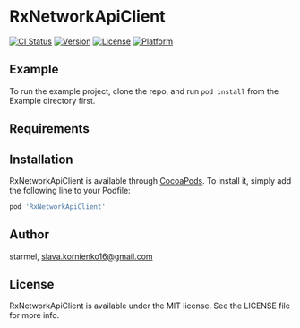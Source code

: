 # RxNetworkApiClient

[![CI Status](https://img.shields.io/travis/starmel/RxNetworkApiClient.svg?style=flat)](https://travis-ci.org/starmel/RxNetworkApiClient)
[![Version](https://img.shields.io/cocoapods/v/RxNetworkApiClient.svg?style=flat)](https://cocoapods.org/pods/RxNetworkApiClient)
[![License](https://img.shields.io/cocoapods/l/RxNetworkApiClient.svg?style=flat)](https://cocoapods.org/pods/RxNetworkApiClient)
[![Platform](https://img.shields.io/cocoapods/p/RxNetworkApiClient.svg?style=flat)](https://cocoapods.org/pods/RxNetworkApiClient)

## Example

To run the example project, clone the repo, and run `pod install` from the Example directory first.

## Requirements

## Installation

RxNetworkApiClient is available through [CocoaPods](https://cocoapods.org). To install
it, simply add the following line to your Podfile:

```ruby
pod 'RxNetworkApiClient'
```

## Author

starmel, slava.kornienko16@gmail.com

## License

RxNetworkApiClient is available under the MIT license. See the LICENSE file for more info.
